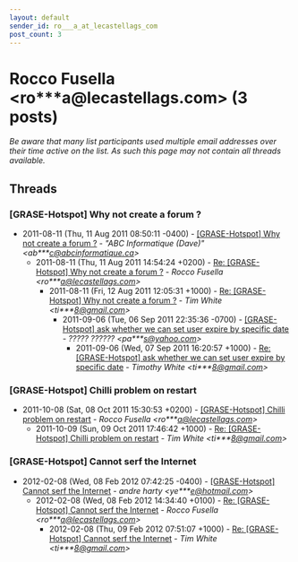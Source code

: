 ```yaml
---
layout: default
sender_id: ro___a_at_lecastellags_com
post_count: 3
---
```


# Rocco Fusella <ro***a<span>@</span>lecastellags.com> (3 posts)

_Be aware that many list participants used multiple email addresses over their time active on the list. As such this page may not contain all threads available._

## Threads

### [GRASE-Hotspot] Why not create a forum ?
+ 2011-08-11 (Thu, 11 Aug 2011 08:50:11 -0400) - [[GRASE-Hotspot] Why not create a forum ?](/archive/2011/08/831b73cf8222e0963082aaa1d1a95c4ab6a8a27234ca4e69c517a12868c8a746) - _"ABC Informatique (Dave)" \<ab***c@abcinformatique.ca\>_
  + 2011-08-11 (Thu, 11 Aug 2011 14:54:24 +0200) - [Re: [GRASE-Hotspot] Why not create a forum ?](/archive/2011/08/bb1c3bafc4ebde9fcb0a9ec8b7dca99b318708845199175d3ab4cfd838470a84) - _Rocco Fusella \<ro***a@lecastellags.com\>_
    + 2011-08-11 (Fri, 12 Aug 2011 12:05:31 +1000) - [Re: [GRASE-Hotspot] Why not create a forum ?](/archive/2011/08/fb0cedb475aea5dff892d51af1dc65a2a5b57e60dbf13671b1a58c4a55657dd5) - _Tim White \<ti***8@gmail.com\>_
      + 2011-09-06 (Tue, 06 Sep 2011 22:35:36 -0700) - [[GRASE-Hotspot] ask whether we can set user expire by specific date](/archive/2011/09/28c95fd7526305a767954c64366e644434cdcc9e6d78a9ba0d89007f906e6f6b) - _????? ?????? \<pa***s@yahoo.com\>_
        + 2011-09-06 (Wed, 07 Sep 2011 16:20:57 +1000) - [Re: [GRASE-Hotspot] ask whether we can set user expire by specific	date](/archive/2011/09/001123699bd24e614f0e16cfdf22ae504d678c7ab1eabb2067b7d6be91673723) - _Timothy White \<ti***8@gmail.com\>_

### [GRASE-Hotspot] Chilli problem on restart
+ 2011-10-08 (Sat, 08 Oct 2011 15:30:53 +0200) - [[GRASE-Hotspot] Chilli problem on restart](/archive/2011/10/e4da151bbb4d80e23e3974c7419d8c8fbbda56a1578d043d51e0a955a3e06d40) - _Rocco Fusella \<ro***a@lecastellags.com\>_
  + 2011-10-09 (Sun, 09 Oct 2011 17:46:42 +1000) - [Re: [GRASE-Hotspot] Chilli problem on restart](/archive/2011/10/e580822cf96e589aa14f6fbca075776f68d743c7b629cc23aeb2791de60a4664) - _Tim White \<ti***8@gmail.com\>_

### [GRASE-Hotspot] Cannot serf the Internet
+ 2012-02-08 (Wed, 08 Feb 2012 07:42:25 -0400) - [[GRASE-Hotspot] Cannot serf the Internet](/archive/2012/02/51755723de10f5472b31261a97bff81483893dd0145419ca05e04bd2935616e8) - _andre harty \<ye***e@hotmail.com\>_
  + 2012-02-08 (Wed, 08 Feb 2012 14:34:40 +0100) - [Re: [GRASE-Hotspot] Cannot serf the Internet](/archive/2012/02/1106cdc0b68a139386c980d54f671d3d049bda3207de859dd889d1c9ec7ffc30) - _Rocco Fusella \<ro***a@lecastellags.com\>_
    + 2012-02-08 (Thu, 09 Feb 2012 07:51:07 +1000) - [Re: [GRASE-Hotspot] Cannot serf the Internet](/archive/2012/02/f042e15bc037affe58c9ce3d627c2e777c55979d4be449a80f40d969569650c7) - _Tim White \<ti***8@gmail.com\>_

